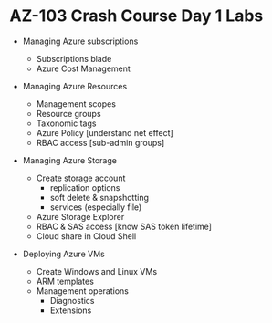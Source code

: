 # AZ-103 Crash Course Day 1 Labs

* Managing Azure subscriptions
  - Subscriptions blade
  - Azure Cost Management

* Managing Azure Resources
  * Management scopes
  * Resource groups
  * Taxonomic tags
  * Azure Policy [understand net effect]
  * RBAC access [sub-admin groups]

* Managing Azure Storage
  * Create storage account
    * replication options
    * soft delete & snapshotting
    * services (especially file)
  * Azure Storage Explorer
  * RBAC & SAS access [know SAS token lifetime]
  * Cloud share in Cloud Shell

* Deploying Azure VMs
  * Create Windows and Linux VMs
  * ARM templates
  * Management operations
    * Diagnostics
    * Extensions

